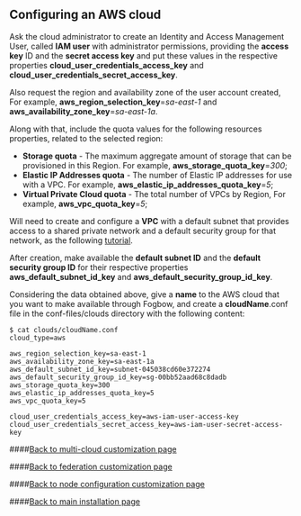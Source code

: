 ## Configuring an AWS cloud

Ask the cloud administrator to create an Identity and Access Management User, called **IAM user** with administrator permissions, providing the **access key** ID and the **secret access key** and put these values in the respective properties **cloud_user_credentials_access_key** and **cloud_user_credentials_secret_access_key**.

Also request the region and availability zone of the user account created, For example, **aws_region_selection_key**=*sa-east-1* and **aws_availability_zone_key**=*sa-east-1a*.

Along with that, include the quota values for the following resources properties, related to the selected region:
* **Storage quota** - The maximum aggregate amount of storage that can be provisioned in this Region. For example, **aws_storage_quota_key**=*300*;
* **Elastic IP Addresses quota** - The number of Elastic IP addresses for use with a VPC. For example, **aws_elastic_ip_addresses_quota_key**=*5*;
* **Virtual Private Cloud quota** - The total number of VPCs by Region, For example, **aws_vpc_quota_key**=*5*;

Will need to create and configure a **VPC** with a default subnet that provides access to a shared private network and a default security group for that network, as the following [tutorial](vpc-configuration.md).

After creation, make available the **default subnet ID** and the **default security group ID** for their respective properties **aws_default_subnet_id_key** and **aws_default_security_group_id_key**.

Considering the data obtained above, give a **name** to the AWS cloud that you want to make available through Fogbow, and create a **cloudName**.conf file in the conf-files/clouds directory with the following content:

```
$ cat clouds/cloudName.conf
cloud_type=aws

aws_region_selection_key=sa-east-1
aws_availability_zone_key=sa-east-1a
aws_default_subnet_id_key=subnet-045038cd60e372274
aws_default_security_group_id_key=sg-00bb52aad68c8dadb
aws_storage_quota_key=300
aws_elastic_ip_addresses_quota_key=5
aws_vpc_quota_key=5

cloud_user_credentials_access_key=aws-iam-user-access-key
cloud_user_credentials_secret_access_key=aws-iam-user-secret-access-key
```

####[Back to multi-cloud customization page](multi-cloud.md)

####[Back to federation customization page](federation.md)

####[Back to node configuration customization page](node-configuration.md)

####[Back to main installation page](main.md)